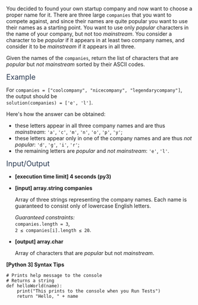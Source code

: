 <p>You decided to found your own startup company and now want to choose a proper name for it. There are three large <code>companies</code> that you want to compete against, and since their names are quite popular you want to use their names as a starting point. You want to use only <em>popular</em> characters in the name of your company, but not too <em>mainstream</em>. You consider a character to be <em>popular</em> if it appears in at least two company names, and consider it to be <em>mainstream</em> if it appears in all three.</p>
<p>Given the names of the <code>companies</code>, return the list of characters that are <em>popular</em> but <em>not mainstream</em> sorted by their ASCII codes.</p>
<p><span class="markdown--header" style="color:#2b3b52;font-size:1.4em">Example</span></p>
<p>For <code>companies = ["coolcompany", "nicecompany", "legendarycompany"]</code>,<br />
the output should be<br />
<code>solution(companies) = ['e', 'l']</code>.</p>
<p>Here's how the answer can be obtained:</p>
<ul>
<li>these letters appear in all three company names and are thus <em>mainstream</em>: <code>'a'</code>, <code>'c'</code>, <code>'m'</code>, <code>'n'</code>, <code>'o'</code>, <code>'p'</code>, <code>'y'</code>;</li>
<li>these letters appear only in one of the company names and are thus <em>not popular</em>: <code>'d'</code>, <code>'g'</code>, <code>'i'</code>, <code>'r'</code>;</li>
<li>the remaining letters are <em>popular</em> and <em>not mainstream</em>: <code>'e'</code>, <code>'l'</code>.</li>
</ul>
<p><span class="markdown--header" style="color:#2b3b52;font-size:1.4em">Input/Output</span></p>
<ul>
<li>
<p><strong>[execution time limit] 4 seconds (py3)</strong></p>
</li>
<li>
<p><strong>[input] array.string companies</strong></p>
<p>Array of three strings representing the company names. Each name is guaranteed to consist only of lowercase English letters.</p>
<p><em>Guaranteed constraints:</em><br />
<code>companies.length = 3</code>,<br />
<code>2 ≤ companies[i].length ≤ 20</code>.</p>
</li>
<li>
<p><strong>[output] array.char</strong></p>
<p>Array of characters that are <em>popular</em> but not <em>mainstream</em>.</p>
</li>
</ul>
<p><strong>[Python 3] Syntax Tips</strong></p>
<pre><code class="language-python"><span class="hljs-comment"># Prints help message to the console</span>
<span class="hljs-comment"># Returns a string</span>
<span class="hljs-keyword">def</span> <span class="hljs-title function_">helloWorld</span>(<span class="hljs-params">name</span>):
    <span class="hljs-built_in">print</span>(<span class="hljs-string">"This prints to the console when you Run Tests"</span>)
    <span class="hljs-keyword">return</span> <span class="hljs-string">"Hello, "</span> + name

</code></pre>
